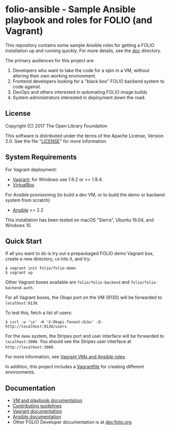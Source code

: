 # folio-ansible - Sample Ansible playbook and roles for FOLIO (and Vagrant)

This repository contains some sample Ansible roles for getting a FOLIO
installation up and running quickly. For more details, see the
[doc](doc/index.md) directory.

The primary audiences for this project are:

1. Developers who want to take the code for a spin in a VM, without
   altering their own working environment.
2. Frontend developers looking for a "black box" FOLIO backend system
   to code against.
3. DevOps and others interested in automating FOLIO image builds
4. System administrators interested in deployment down the road.

## License

Copyright (C) 2017 The Open Library Foundation

This software is distributed under the terms of the Apache License,
Version 2.0. See the file "[LICENSE](LICENSE)" for more information.

## System Requirements

For Vagrant deployment:
* [Vagrant](https://www.vagrantup.com); for Windows use 1.9.2 or \>= 1.9.4.
* [VirtualBox](https://www.virtualbox.org)

For Ansible provisioning (to build a dev VM, or to build the demo or
backend system from scratch)
* [Ansible](http://docs.ansible.com/ansible/intro_installation.html) \>= 2.2

This installation has been tested on macOS "Sierra", Ubuntu 16.04, and Windows 10.

## Quick Start

If all you want to do is try out a prepackaged FOLIO demo Vagrant box,
create a new directory, `cd` into it, and try:

    $ vagrant init folio/folio-demo
    $ vagrant up

Other Vagrant boxes available are `folio/folio-backend` and
`folio/folio-backend-auth`.

For all Vagrant boxes, the Okapi port on the VM (9130) will be
forwarded to `localhost:9130`.

To test this, fetch a list of users:

    $ curl -w '\n' -H 'X-Okapi-Tenant:diku' -D- http://localhost:9130/users

For the `demo` system, the Stripes port and user interface will be
forwarded to `localhost:3000`. You should see the Stripes user interface
at `http://localhost:3000`.

For more information, see [Vagrant VMs and Ansible roles](doc/index.md).

In addition, this project includes a [Vagrantfile](Vagrantfile) for
creating different environments.

## Documentation

* [VM and playbook documentation](doc/index.md)
* [Contributing guidelines](CONTRIBUTING.md)
* [Vagrant documentation](https://www.vagrantup.com/docs/)
* [Ansible documentation](http://docs.ansible.com/ansible/index.html)
* Other FOLIO Developer documentation is at [dev.folio.org](http://dev.folio.org/)
